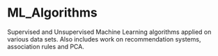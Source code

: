 # ML_Algorithms

Supervised and Unsupervised Machine Learning algorithms applied on various data sets. Also includes work on recommendation systems, association rules and PCA.

